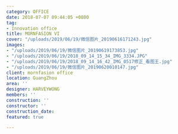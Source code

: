 ```yaml
---
category: OFFICE
date: 2018-07-07 09:44:05 +0800
tag:
- Innovation office
title: MORNFASION VI
cover: "/uploads/2019/06/19/微信图片_20190616171243.jpg"
images:
- "/uploads/2019/06/19/微信图片_20190619173853.jpg"
- "/uploads/2019/06/19/2018_09_14_15_34_IMG_3334.JPG"
- "/uploads/2019/06/19/2018_09_14_16_42_IMG_0517修正_看图王.jpg"
- "/uploads/2019/06/19/微信图片_20190620010147.jpg"
client: mornfasion office
location: GuangZhou
area: ''
designer: HARVEYWONG
members: ''
construction: ''
constructor: ''
construction_date: 
featured: true

---
```

